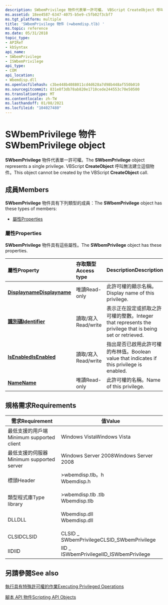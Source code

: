 ```yaml
---
description: SWbemPrivilege 物件代表單一許可權。 VBScript CreateObject 呼叫無法建立這個物件。
ms.assetid: 18ee4587-6347-4075-b5e9-c5fb02f3cbf7
ms.tgt_platform: multiple
title: 'SWbemPrivilege 物件 (>wbemdisp.tlb) '
ms.topic: reference
ms.date: 05/31/2018
topic_type:
- APIRef
- kbSyntax
api_name:
- SWbemPrivilege
- ISWbemPrivilege
api_type:
- COM
api_location:
- Wbemdisp.dll
ms.openlocfilehash: c3be448b4088011cd4d628a7d98b448af550b010
ms.sourcegitcommit: 831e8f3db78ab820e1710cede244553c70e50500
ms.translationtype: MT
ms.contentlocale: zh-TW
ms.lasthandoff: 01/08/2021
ms.locfileid: "104027480"
---
```

# <a name="swbemprivilege-object"></a><span data-ttu-id="d5c3c-104">SWbemPrivilege 物件</span><span class="sxs-lookup"><span data-stu-id="d5c3c-104">SWbemPrivilege object</span></span>

<span data-ttu-id="d5c3c-105">**SWbemPrivilege** 物件代表單一許可權。</span><span class="sxs-lookup"><span data-stu-id="d5c3c-105">The **SWbemPrivilege** object represents a single privilege.</span></span> <span data-ttu-id="d5c3c-106">VBScript **CreateObject** 呼叫無法建立這個物件。</span><span class="sxs-lookup"><span data-stu-id="d5c3c-106">This object cannot be created by the VBScript **CreateObject** call.</span></span>

## <a name="members"></a><span data-ttu-id="d5c3c-107">成員</span><span class="sxs-lookup"><span data-stu-id="d5c3c-107">Members</span></span>

<span data-ttu-id="d5c3c-108">**SWbemPrivilege** 物件具有下列類型的成員：</span><span class="sxs-lookup"><span data-stu-id="d5c3c-108">The **SWbemPrivilege** object has these types of members:</span></span>

-   [<span data-ttu-id="d5c3c-109">屬性</span><span class="sxs-lookup"><span data-stu-id="d5c3c-109">Properties</span></span>](#properties)

### <a name="properties"></a><span data-ttu-id="d5c3c-110">屬性</span><span class="sxs-lookup"><span data-stu-id="d5c3c-110">Properties</span></span>

<span data-ttu-id="d5c3c-111">**SWbemPrivilege** 物件具有這些屬性。</span><span class="sxs-lookup"><span data-stu-id="d5c3c-111">The **SWbemPrivilege** object has these properties.</span></span>



| <span data-ttu-id="d5c3c-112">屬性</span><span class="sxs-lookup"><span data-stu-id="d5c3c-112">Property</span></span>                                                     | <span data-ttu-id="d5c3c-113">存取類型</span><span class="sxs-lookup"><span data-stu-id="d5c3c-113">Access type</span></span>           | <span data-ttu-id="d5c3c-114">Description</span><span class="sxs-lookup"><span data-stu-id="d5c3c-114">Description</span></span>                                                                      |
|:-------------------------------------------------------------|:----------------------|:---------------------------------------------------------------------------------|
| [<span data-ttu-id="d5c3c-115">**Displayname**</span><span class="sxs-lookup"><span data-stu-id="d5c3c-115">**Displayname**</span></span>](swbemprivilege-displayname.md)<br/> | <span data-ttu-id="d5c3c-116">唯讀</span><span class="sxs-lookup"><span data-stu-id="d5c3c-116">Read-only</span></span><br/>  | <span data-ttu-id="d5c3c-117">此許可權的顯示名稱。</span><span class="sxs-lookup"><span data-stu-id="d5c3c-117">Display name of this privilege.</span></span><br/>                                       |
| [<span data-ttu-id="d5c3c-118">**識別碼**</span><span class="sxs-lookup"><span data-stu-id="d5c3c-118">**Identifier**</span></span>](swbemprivilege-identifier.md)<br/>   | <span data-ttu-id="d5c3c-119">讀取/寫入</span><span class="sxs-lookup"><span data-stu-id="d5c3c-119">Read/write</span></span><br/> | <span data-ttu-id="d5c3c-120">表示正在設定或抓取之許可權的整數。</span><span class="sxs-lookup"><span data-stu-id="d5c3c-120">Integer that represents the privilege that is being set or retrieved.</span></span><br/> |
| [<span data-ttu-id="d5c3c-121">**IsEnabled**</span><span class="sxs-lookup"><span data-stu-id="d5c3c-121">**IsEnabled**</span></span>](swbemprivilege-isenabled.md)<br/>     | <span data-ttu-id="d5c3c-122">讀取/寫入</span><span class="sxs-lookup"><span data-stu-id="d5c3c-122">Read/write</span></span><br/> | <span data-ttu-id="d5c3c-123">指出是否已啟用此許可權的布林值。</span><span class="sxs-lookup"><span data-stu-id="d5c3c-123">Boolean value that indicates if this privilege is enabled.</span></span><br/>            |
| [<span data-ttu-id="d5c3c-124">**Name**</span><span class="sxs-lookup"><span data-stu-id="d5c3c-124">**Name**</span></span>](swbemprivilege-name.md)<br/>               | <span data-ttu-id="d5c3c-125">唯讀</span><span class="sxs-lookup"><span data-stu-id="d5c3c-125">Read-only</span></span><br/>  | <span data-ttu-id="d5c3c-126">此許可權的名稱。</span><span class="sxs-lookup"><span data-stu-id="d5c3c-126">Name of this privilege.</span></span><br/>                                               |



 

## <a name="requirements"></a><span data-ttu-id="d5c3c-127">規格需求</span><span class="sxs-lookup"><span data-stu-id="d5c3c-127">Requirements</span></span>



| <span data-ttu-id="d5c3c-128">需求</span><span class="sxs-lookup"><span data-stu-id="d5c3c-128">Requirement</span></span> | <span data-ttu-id="d5c3c-129">值</span><span class="sxs-lookup"><span data-stu-id="d5c3c-129">Value</span></span> |
|-------------------------------------|-----------------------------------------------------------------------------------------|
| <span data-ttu-id="d5c3c-130">最低支援的用戶端</span><span class="sxs-lookup"><span data-stu-id="d5c3c-130">Minimum supported client</span></span><br/> | <span data-ttu-id="d5c3c-131">Windows Vista</span><span class="sxs-lookup"><span data-stu-id="d5c3c-131">Windows Vista</span></span><br/>                                                                |
| <span data-ttu-id="d5c3c-132">最低支援的伺服器</span><span class="sxs-lookup"><span data-stu-id="d5c3c-132">Minimum supported server</span></span><br/> | <span data-ttu-id="d5c3c-133">Windows Server 2008</span><span class="sxs-lookup"><span data-stu-id="d5c3c-133">Windows Server 2008</span></span><br/>                                                          |
| <span data-ttu-id="d5c3c-134">標頭</span><span class="sxs-lookup"><span data-stu-id="d5c3c-134">Header</span></span><br/>                   | <dl> <span data-ttu-id="d5c3c-135"><dt>>wbemdisp.tlb。h</dt></span><span class="sxs-lookup"><span data-stu-id="d5c3c-135"><dt>Wbemdisp.h</dt></span></span> </dl>   |
| <span data-ttu-id="d5c3c-136">類型程式庫</span><span class="sxs-lookup"><span data-stu-id="d5c3c-136">Type library</span></span><br/>             | <dl> <span data-ttu-id="d5c3c-137"><dt>>wbemdisp.tlb .tlb</dt></span><span class="sxs-lookup"><span data-stu-id="d5c3c-137"><dt>Wbemdisp.tlb</dt></span></span> </dl> |
| <span data-ttu-id="d5c3c-138">DLL</span><span class="sxs-lookup"><span data-stu-id="d5c3c-138">DLL</span></span><br/>                      | <dl> <span data-ttu-id="d5c3c-139"><dt>Wbemdisp.dll</dt></span><span class="sxs-lookup"><span data-stu-id="d5c3c-139"><dt>Wbemdisp.dll</dt></span></span> </dl> |
| <span data-ttu-id="d5c3c-140">CLSID</span><span class="sxs-lookup"><span data-stu-id="d5c3c-140">CLSID</span></span><br/>                    | <span data-ttu-id="d5c3c-141">CLSID \_ SWbemPrivilege</span><span class="sxs-lookup"><span data-stu-id="d5c3c-141">CLSID\_SWbemPrivilege</span></span><br/>                                                        |
| <span data-ttu-id="d5c3c-142">IID</span><span class="sxs-lookup"><span data-stu-id="d5c3c-142">IID</span></span><br/>                      | <span data-ttu-id="d5c3c-143">IID \_ ISWbemPrivilege</span><span class="sxs-lookup"><span data-stu-id="d5c3c-143">IID\_ISWbemPrivilege</span></span><br/>                                                         |



## <a name="see-also"></a><span data-ttu-id="d5c3c-144">另請參閱</span><span class="sxs-lookup"><span data-stu-id="d5c3c-144">See also</span></span>

<dl> <dt>

[<span data-ttu-id="d5c3c-145">執行具有特殊許可權的作業</span><span class="sxs-lookup"><span data-stu-id="d5c3c-145">Executing Privileged Operations</span></span>](executing-privileged-operations.md)
</dt> <dt>

[<span data-ttu-id="d5c3c-146">腳本 API 物件</span><span class="sxs-lookup"><span data-stu-id="d5c3c-146">Scripting API Objects</span></span>](scripting-api-objects.md)
</dt> </dl>

 

 





